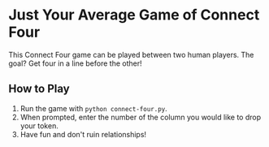 # Just Your Average Game of Connect Four
This Connect Four game can be played between two human players. The goal? Get four in a line before the other!
## How to Play
1. Run the game with `python connect-four.py`.
2. When prompted, enter the number of the column you would like to drop your token.
3. Have fun and don't ruin relationships!
